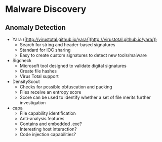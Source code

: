# Malware Discovery

## Anomaly Detection

* Yara ([http://virustotal.github.io/yara/](http://virustotal.github.io/yara/))
  * Search for string and header-based signatures
  * Standard for IOC sharing
  * Easy to create custom signatures to detect new tools/malware
* Sigcheck
  * Microsoft tool designed to validate digital signatures
  * Create file hashes
  * Virus Total support
* DensityScout
  * Checks for possible obfuscation and packing
  * Files receive an entropy score
  * Score can be used to identify whether a set of file merits further investigation
* capa
  * File capability identification
  * Anti-analysis features
  * Contains and embedded .exe?
  * Interesting host interaction?
  * Code injection capabilities?
